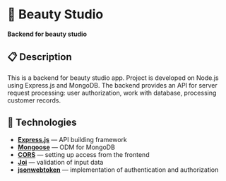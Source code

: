 # 💅 Beauty Studio

**Backend for beauty studio**

## 📋 Description

This is a backend for beauty studio app. Project is developed on Node.js using Express.js and MongoDB. The backend provides an API for server request processing: user authorization, work with database, processing customer records.

## 🚀 Technologies

- [**Express.js**](https://expressjs.com/) — API building framework
- [**Mongoose**](https://mongoosejs.com/) — ODM for MongoDB
- [**CORS**](https://www.npmjs.com/package/cors) — setting up access from the frontend
- [**Joi**](https://joi.dev/) — validation of input data
- [**jsonwebtoken**](https://www.npmjs.com/package/jsonwebtoken) — implementation of authentication and authorization